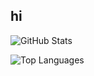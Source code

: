 ## hi
![GitHub Stats](https://github-readme-stats.vercel.app/api?username=Lisa-V-alt&show_icons=true&hide_title=true&count_private=true&hide=prs)

![Top Languages](https://github-readme-stats.vercel.app/api/top-langs/?username=Lisa-V-alt&layout=compact)
